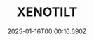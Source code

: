 ---
title: "XENOTILT"
id: 2008980
date: 2025-01-16T00:00:16.690Z
link: games/steam/recent/xenotilt
image: http://media.steampowered.com/steamcommunity/public/images/apps/2008980/b0c6b9cd1a958b4e41fcd9b0a1b4b8828a748e8a.jpg
playtime_2weeks: 2
playtime_forever: 120
playtime_windows_forever: 0
playtime_mac_forever: 0
playtime_linux_forever: 120
playtime_deck_forever: 120
---
